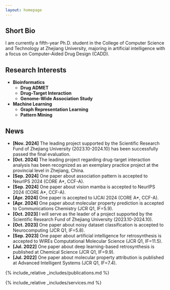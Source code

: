 ```yaml
---
layout: homepage
---
```


## Short Bio

I am currently a fifth-year Ph.D. student in the College of Computer Science and Technology at Zhejiang University, majoring in artificial intelligence with a focus on Computer-Aided Drug Design (CADD).

## Research Interests

- **Bioinformatics**
    - **Drug ADMET**
    - **Drug-Target Interaction**
    - **Genome-Wide Association Study**
- **Machine Learning**
    - **Graph Representation Learning**
    - **Pattern Mining**

## News

- **[Nov. 2024]** The leading project supported by the Scientific Research Fund of Zhejiang University (2023.10-2024.10) has been successfully passed the final evaluation.
- **[Oct. 2024]** The leading project regarding drug-target interaction analysis has been recognized as an exemplary practice project at the provincial level in Zhejiang, China.
- **[Sep. 2024]** One paper about association pattern is accepted to NeurIPS 2024 (CORE A*, CCF-A).
- **[Sep. 2024]** One paper about vision mamba is accepted to NeurIPS 2024 (CORE A*, CCF-A).
- **[Apr. 2024]** One paper is accepted to IJCAI 2024 (CORE A*, CCF-A).
- **[Apr. 2024]** One paper about molecular property prediction is accepted to Communications Chemistry (JCR Q1, IF=5.9).
- **[Oct. 2023]** I will serve as the leader of a project supported by the Scientific Research Fund of Zhejiang University (2023.10-2024.10).
- **[Oct. 2023]** One paper about noisy dataset classification is accepted to Neurocomputing (JCR Q1, IF=5.8).
- **[Sep. 2023]** One paper about artificial intelligence for retrosynthesis is accepted to WIREs Computational Molecular Science (JCR Q1, IF=11.5).
- **[Jul. 2022]** One paper about deep learning-based retrosynthesis is published at Chemical Science (JCR Q1, IF=9.9).
- **[Jul. 2022]** One paper about molecular property attribution is published at Advanced Intelligent Systems (JCR Q1, IF=7.4).

{% include_relative _includes/publications.md %}

{% include_relative _includes/services.md %}
